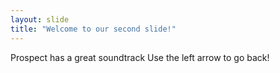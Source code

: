 ```yaml
---
layout: slide
title: "Welcome to our second slide!"
---
```

Prospect has a great soundtrack
Use the left arrow to go back!
